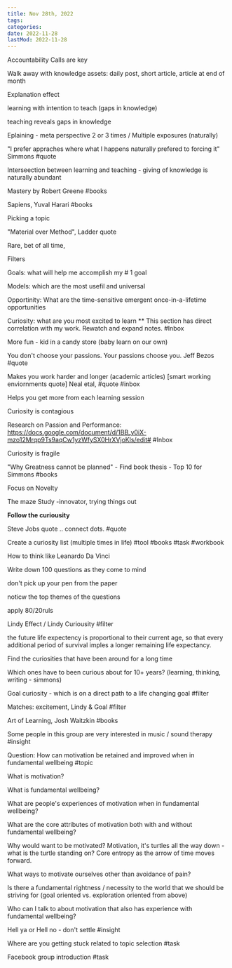 ```yaml
---
title: Nov 28th, 2022
tags:
categories:
date: 2022-11-28
lastMod: 2022-11-28
---
```

Accountability Calls are key

Walk away with knowledge assets: daily post, short article, article at end of month

Explanation effect

learning with intention to teach (gaps in knowledge)

teaching reveals gaps in knowledge

Eplaining - meta perspective 2 or 3 times / Multiple exposures (naturally)

"I prefer appraches where what I happens naturally prefered to forcing it" Simmons #quote

Interseection between learning and teaching - giving of knowledge is naturally abundant

Mastery by Robert Greene #books

Sapiens, Yuval Harari #books

Picking a topic

"Material over Method", Ladder quote

Rare, bet of all time,

Filters

Goals: what will help me accomplish my # 1 goal

Models: which are the most usefil and universal

Opportinity: What are the time-sensitive emergent once-in-a-lifetime opportunities

Curiosity: what are you most excited to learn ** This section has direct correlation with my work. Rewatch and expand notes. #Inbox

More fun - kid in a candy store (baby learn on our own)

You don't choose your passions. Your passions choose you. Jeff Bezos #quote

Makes you work harder and longer (academic articles) [smart working enviornments quote] Neal etal, #quote #inbox

Helps you get more from each learning session

Curiosity is contagious

Research on Passion and Performance: https://docs.google.com/document/d/1BB_y0iX-mzo12Mrqp9Ts9aqCw1yzWfySX0HrXVjoKls/edit# #Inbox

Curiosity is fragile

"Why Greatness cannot be planned" - Find book thesis - Top 10 for Simmons #books

Focus on Novelty

The maze Study -innovator, trying things out

**Follow the curiousity**

Steve Jobs quote .. connect dots. #quote

Create a curiosity list (multiple times in life)  #tool #books #task #workbook

How to think like Leanardo Da Vinci

Write down 100 questions as they come to mind

don't pick up your pen from the paper

noticw the top themes of the questions

apply 80/20ruls

Lindy Effect / Lindy Curiousity #filter

the future life expectency is proportional to their current age, so that every additional period of survival imples a longer remaining life expectancy.

Find the curiosities that have been around for a long time

Which ones have to been curious about for 10+ years? (learning, thinking, writing - simmons)

Goal curiosity - which is on a direct path to a life changing goal #filter

Matches: excitement, Lindy & Goal #filter

Art of Learning, Josh Waitzkin #books

Some people in this group are very interested in music / sound therapy #insight

Question: How can motivation be retained and improved when in fundamental wellbeing #topic

What is motivation?

What is fundamental wellbeing?

What are people's experiences of motivation when in fundamental wellbeing?

What are the core attributes of motivation both with and without fundamental wellbeing?

Why would want to be motivated?  Motivation, it's turtles all the way down - what is the turtle standing on? Core entropy as the arrow of time moves forward.

What  ways to motivate ourselves other than avoidance of pain?

Is there a fundamental rightness / necessity to the world that we should be striving for (goal oriented vs. exploration oriented from above)

Who can I talk to about motivation that also has experience with fundamental wellbeing?

Hell ya or Hell no - don't settle #insight

Where are you getting stuck related to topic selection #task

Facebook group introduction #task









